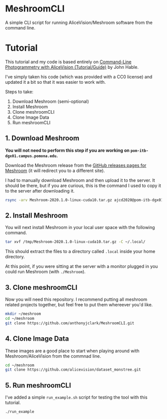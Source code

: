 # MeshroomCLI

A simple CLI script for running AliceVision/Meshroom software from the command line.

# Tutorial

This tutorial and my code is based entirely on [Command-Line Photogrammetry with AliceVision (Tutorial/Guide)](http://filmicworlds.com/blog/command-line-photogrammetry-with-alicevision/) by John Hable.

I've simply taken his code (which was provided with a CC0 license) and updated it a bit so that it was easier to work with.

Steps to take:

1. Download Meshroom (semi-optional)
2. Install Meshroom
3. Clone meshroomCLI
4. Clone Image Data
5. Run meshroomCLI

## 1. Download Meshroom

**You will not need to perform this step if you are working on `pom-itb-dgx01.campus.pomona.edu`.**

Download the Meshroom release from the [GitHub releases pages for Meshroom](https://github.com/alicevision/meshroom/releases) (it will redirect you to a different site).

I had to manually download Meshroom and then upload it to the server. It should be there, but if you are curious, this is the command I used to copy it to the server after downloading it.

```bash
rsync -arv Meshroom-2020.1.0-linux-cuda10.tar.gz ajcd2020@pom-itb-dgx01.campus.pomona.edu:/tmp/
```

## 2. Install Meshroom

You will next install Meshroom in your local user space with the following command.

```bash
tar xvf /tmp/Meshroom-2020.1.0-linux-cuda10.tar.gz -C ~/.local/
```

This should extract the files to a directory called `.local` inside your home directory.

At this point, if you were sitting at the server with a monitor plugged in you could run Meshroom (with `./Meshroom`).

## 3. Clone meshroomCLI

Now you will need this repository. I recommend putting all meshroom related projects together, but feel free to put them whereever you'd like.

```bash
mkdir ~/meshroom
cd ~/meshroom
git clone https://github.com/anthonyjclark/MeshroomCLI.git
```

## 4. Clone Image Data

These images are a good place to start when playing around with Meshroom/AliceVision from the commnad line.

```bash
cd ~/meshroom
git clone https://github.com/alicevision/dataset_monstree.git
```

## 5. Run meshroomCLI

I've added a simple `run_example.sh` script for testing the tool with this tutorial.

```bash
./run_example
```
